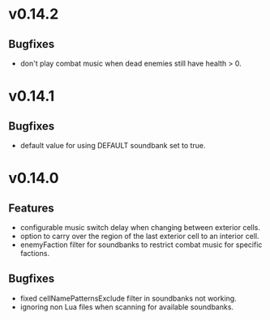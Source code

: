 # v0.14.2

## Bugfixes
- don't play combat music when dead enemies still have health > 0.

# v0.14.1

## Bugfixes
- default value for using DEFAULT soundbank set to true.

# v0.14.0

## Features
- configurable music switch delay when changing between exterior cells.
- option to carry over the region of the last exterior cell to an interior cell.
- enemyFaction filter for soundbanks to restrict combat music for specific factions.

## Bugfixes
- fixed cellNamePatternsExclude filter in soundbanks not working.
- ignoring non Lua files when scanning for available soundbanks.